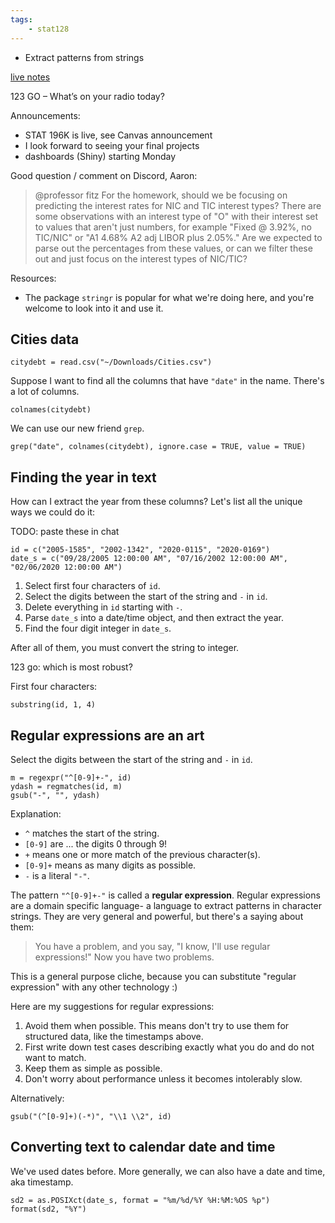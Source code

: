 ```yaml
---
tags:
    - stat128
---
```


- Extract patterns from strings

[live notes](https://github.com/clarkfitzg/stat128/blob/master/2020-11-13.Rmd)

123 GO – What’s on your radio today?

Announcements:

- STAT 196K is live, see Canvas announcement
- I look forward to seeing your final projects
- dashboards (Shiny) starting Monday

Good question / comment on Discord, Aaron:

> @professor fitz For the homework, should we be focusing on predicting the interest rates for NIC and TIC interest types? There are some observations with an interest type of "O" with their interest set to values that aren't just numbers, for example "Fixed @ 3.92%, no TIC/NIC" or "A1 4.68% A2 adj LIBOR plus 2.05%." Are we expected to parse out the percentages from these values, or can we filter these out and just focus on the interest types of NIC/TIC?

Resources:

- The package `stringr` is popular for what we're doing here, and you're welcome to look into it and use it.


## Cities data

```{r}
citydebt = read.csv("~/Downloads/Cities.csv")
```

Suppose I want to find all the columns that have `"date"` in the name.
There's a lot of columns.

```{r}
colnames(citydebt)
```

We can use our new friend `grep`.

```{r}
grep("date", colnames(citydebt), ignore.case = TRUE, value = TRUE)
```


## Finding the year in text

How can I extract the year from these columns?
Let's list all the unique ways we could do it:

TODO: paste these in chat

```{r}
id = c("2005-1585", "2002-1342", "2020-0115", "2020-0169")
date_s = c("09/28/2005 12:00:00 AM", "07/16/2002 12:00:00 AM", "02/06/2020 12:00:00 AM")
```

1. Select first four characters of `id`.
2. Select the digits between the start of the string and `-` in `id`.
2. Delete everything in `id` starting with `-`.
3. Parse `date_s` into a date/time object, and then extract the year.
4. Find the four digit integer in `date_s`.

After all of them, you must convert the string to integer.

123 go: which is most robust?

First four characters:
```{r}
substring(id, 1, 4)
```

## Regular expressions are an art

Select the digits between the start of the string and `-` in `id`.

```{r}
m = regexpr("^[0-9]+-", id)
ydash = regmatches(id, m)
gsub("-", "", ydash)
```

Explanation:
- `^` matches the start of the string.
- `[0-9]` are ... the digits 0 through 9!
- `+` means one or more match of the previous character(s).
- `[0-9]+` means as many digits as possible.
- `-` is a literal `"-"`.

The pattern `"^[0-9]+-"` is called a __regular expression__.
Regular expressions are a domain specific language- a language to extract patterns in character strings.
They are very general and powerful, but there's a saying about them:

> You have a problem, and you say, "I know, I'll use regular expressions!"
> Now you have two problems.

This is a general purpose cliche, because you can substitute "regular expression" with any other technology :)

Here are my suggestions for regular expressions:

1. Avoid them when possible.
    This means don't try to use them for structured data, like the timestamps above.
1. First write down test cases describing exactly what you do and do not want to match.
1. Keep them as simple as possible.
2. Don't worry about performance unless it becomes intolerably slow.

Alternatively:

```{r}
gsub("(^[0-9]+)(-*)", "\\1 \\2", id)
```



## Converting text to calendar date and time

We've used dates before.
More generally, we can also have a date and time, aka timestamp.

```{r}
sd2 = as.POSIXct(date_s, format = "%m/%d/%Y %H:%M:%OS %p")
format(sd2, "%Y")
```


